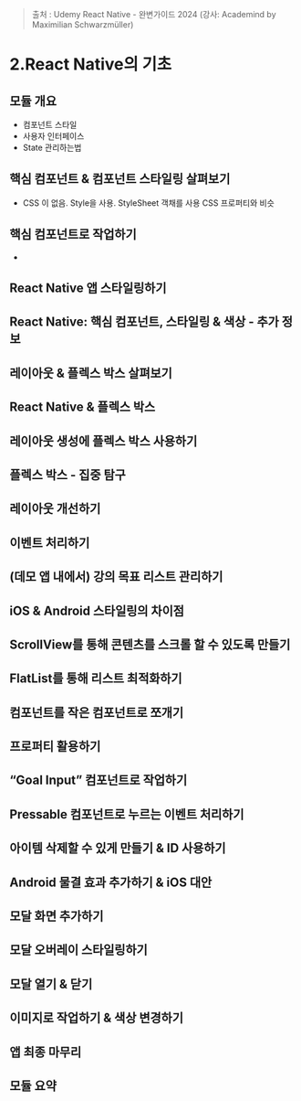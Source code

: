 > 출처 : Udemy React Native - 완변가이드 2024 (강사: Academind by Maximilian Schwarzmüller)

# 2.React Native의 기초
## 모듈 개요
- 컴포넌트 스타일
- 사용자 인터페이스
- State 관리하는법

## 핵심 컴포넌트 & 컴포넌트 스타일링 살펴보기
- CSS 이 없음. Style을 사용. StyleSheet 객채를 사용 CSS 프로퍼티와 비슷

## 핵심 컴포넌트로 작업하기
- 

## React Native 앱 스타일링하기

## React Native: 핵심 컴포넌트, 스타일링 & 색상 - 추가 정보

## 레이아웃 & 플렉스 박스 살펴보기

## React Native & 플렉스 박스

## 레이아웃 생성에 플렉스 박스 사용하기

## 플렉스 박스 - 집중 탐구

## 레이아웃 개선하기

## 이벤트 처리하기

## (데모 앱 내에서) 강의 목표 리스트 관리하기

## iOS & Android 스타일링의 차이점

## ScrollView를 통해 콘텐츠를 스크롤 할 수 있도록 만들기

## FlatList를 통해 리스트 최적화하기

## 컴포넌트를 작은 컴포넌트로 쪼개기

## 프로퍼티 활용하기

## “Goal Input” 컴포넌트로 작업하기

## Pressable 컴포넌트로 누르는 이벤트 처리하기

## 아이템 삭제할 수 있게 만들기 & ID 사용하기

## Android 물결 효과 추가하기 & iOS 대안

## 모달 화면 추가하기

## 모달 오버레이 스타일링하기

## 모달 열기 & 닫기

## 이미지로 작업하기 & 색상 변경하기

## 앱 최종 마무리

## 모듈 요약
